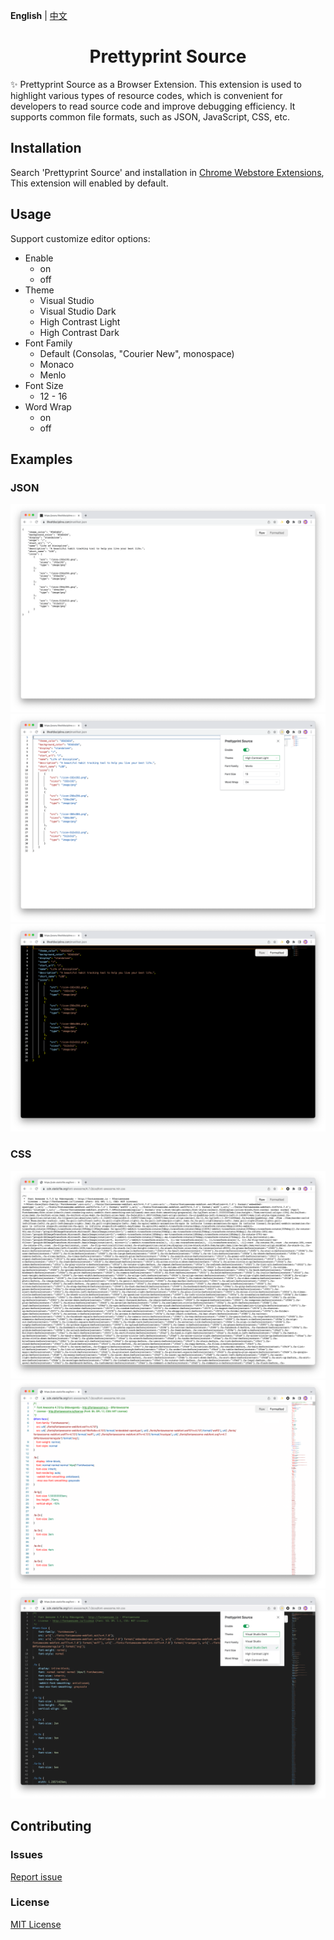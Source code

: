 **English** | [中文](./README.zh-CN.md)

<h1 align="center">Prettyprint Source</h1>

✨ Prettyprint Source as a Browser Extension. This extension is used to highlight various types of resource codes, which is convenient for developers to read source code and improve debugging efficiency. It supports common file formats, such as JSON, JavaScript, CSS, etc.

## Installation

  Search 'Prettyprint Source' and installation in [Chrome Webstore Extensions](https://chrome.google.com/webstore/category/extensions), 
  This extension will enabled by default.
## Usage

  Support customize editor options:

* Enable
  * on
  * off
* Theme
  * Visual Studio
  * Visual Studio Dark
  * High Contrast Light
  * High Contrast Dark
* Font Family
  * Default (Consolas, "Courier New", monospace)
  * Monaco
  * Menlo
* Font Size
  * 12 - 16
* Word Wrap
  * on
  * off

## Examples

### JSON

![Raw JSON Files](./examples/Raw-JSON.png)
![Formatted JSON Files](./examples/Formatted-JSON.png)
![Formatted JSON Files With DarkTheme](./examples/Formatted-JSON-DarkTheme.png)

### CSS

![Raw CSS Files](./examples/Raw-CSS.png)
![Formatted CSS Files](./examples/Formatted-CSS.png)
![Formatted CSS Files With DarkTheme](./examples/Formatted-CSS-DarkTheme.png)

## Contributing

### Issues

  [Report issue](https://github.com/whelmin/prettyprint-source/issues/new)

### License
  [MIT License](./LICENSE)

